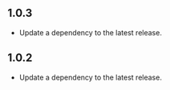 ## 1.0.3

 - Update a dependency to the latest release.

## 1.0.2

 - Update a dependency to the latest release.

